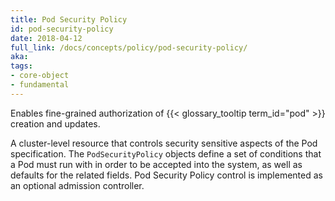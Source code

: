 ```yaml
---
title: Pod Security Policy
id: pod-security-policy
date: 2018-04-12
full_link: /docs/concepts/policy/pod-security-policy/
aka: 
tags:
- core-object
- fundamental 
---
```

 Enables fine-grained authorization of {{< glossary_tooltip term_id="pod" >}} creation and updates.

<!--more--> 

A cluster-level resource that controls security sensitive aspects of the Pod specification. The `PodSecurityPolicy` objects define a set of conditions that a Pod must run with in order to be accepted into the system, as well as defaults for the related fields. Pod Security Policy control is implemented as an optional admission controller.

